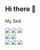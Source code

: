 ## Hi there 👋

My Skill <br>
<div>
<img src="https://img.shields.io/badge/java-007396?style=for-the-badge&logo=OpenJDK&logoColor=white"> 
<img src="https://img.shields.io/badge/Spring-6DB33F?style=for-the-badge&logo=Spring&logoColor=white">
<img src="https://img.shields.io/badge/nestjs-E0234E?style=for-the-badge&logo=nestjs&logoColor=white">
  
</div>
<div>
<img src="https://img.shields.io/badge/Javascript-333333?style=for-the-badge&logo=javascript&logoColor=white"/>
<img src="https://img.shields.io/badge/next.js-006D5C?style=for-the-badge&logo=next.js&logoColor=white"/>
</div>
<div>
<img src="https://img.shields.io/badge/HTML5-E34F26?style=for-the-badge&logo=html5&logoColor=white"/>
<img src="https://img.shields.io/badge/CSS3-1572B6?style=for-the-badge&logo=css3&logoColor=white"/>
<img src="https://img.shields.io/badge/thymeleaf-005F0F?style=for-the-badge&logo=thymeleaf&logoColor=white"/>
</div>




